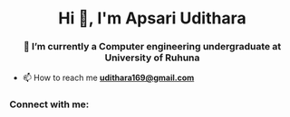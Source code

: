 <h1 align="center">Hi 👋, I'm Apsari Udithara</h1>
<h3 align="center">🔭 I’m currently a Computer engineering undergraduate at University of Ruhuna</h3>



- 📫 How to reach me **udithara169@gmail.com**

<h3 align="left">Connect with me:</h3>
<p align="left">
</p>


